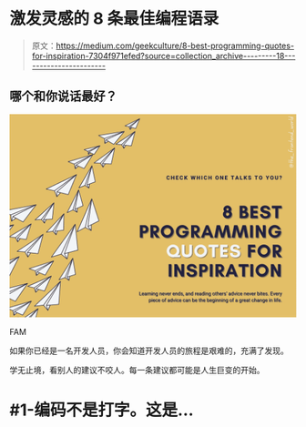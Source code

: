 # 激发灵感的 8 条最佳编程语录

> 原文：<https://medium.com/geekculture/8-best-programming-quotes-for-inspiration-7304f971efed?source=collection_archive---------18----------------------->

## 哪个和你说话最好？

![](img/bd7838f7ac1318c2eac549de659093ff.png)

FAM

如果你已经是一名开发人员，你会知道开发人员的旅程是艰难的，充满了发现。

学无止境，看别人的建议不咬人。每一条建议都可能是人生巨变的开始。

# #1-编码不是打字。这是…